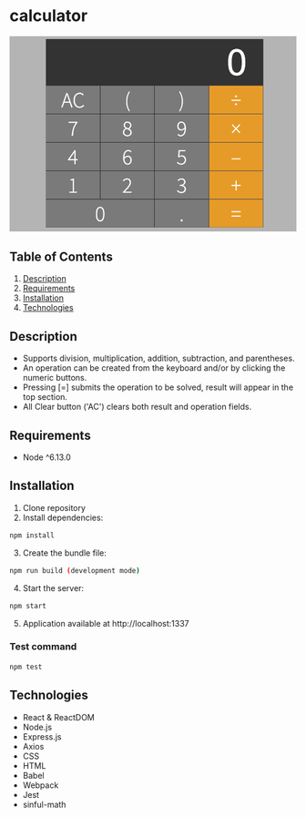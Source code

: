 # calculator

<img src="calculator.png">

## Table of Contents
1. [Description](#description)
2. [Requirements](#requirements)
3. [Installation](#installation)
4. [Technologies](#technologies)

## Description
- Supports division, multiplication, addition, subtraction, and parentheses.
- An operation can be created from the keyboard and/or by clicking the numeric buttons.
- Pressing [=] submits the operation to be solved, result will appear in the top section.
- All Clear button ('AC') clears both result and operation fields.


## Requirements
- Node ^6.13.0

## Installation
1. Clone repository
2. Install dependencies:
```sh
npm install
```
3. Create the bundle file:
```sh
npm run build (development mode)
```
4. Start the server:
```sh
npm start
```
5. Application available at http://localhost:1337


### Test command
```sh
npm test
```

## Technologies
- React & ReactDOM
- Node.js
- Express.js
- Axios
- CSS
- HTML
- Babel
- Webpack
- Jest
- sinful-math